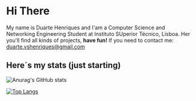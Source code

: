 # Hi There

My name is Duarte Henriques and I'am a Computer Science and Networking Engineering Student at Instituto SUperior Técnico, Lisboa. Her you'll find all kinds of projects, **have fun!**
If you need to contact me: duarte.vshenriques@gmail.com

## Here´s my stats (just starting)

![Anurag's GitHub stats](https://github-readme-stats.vercel.app/api?username=DuarteHenrique-s&show_icons=true&theme=tokyonight)

[![Top Langs](https://github-readme-stats.vercel.app/api/top-langs/?username=DuarteHenrique-s)](https://github.com/DuarteHenrique-s/github-readme-stats)
